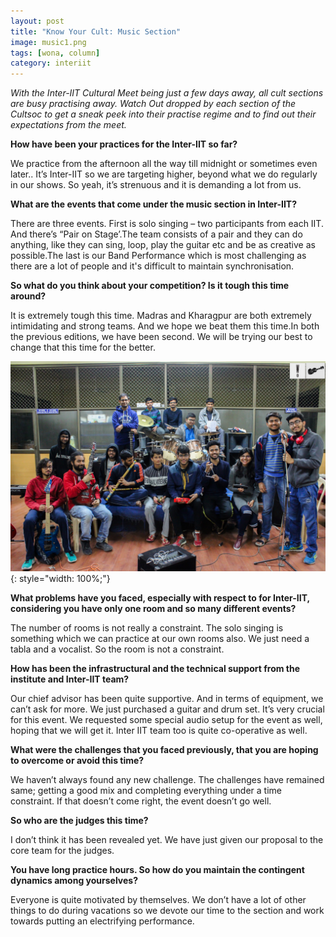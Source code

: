 ```yaml
---
layout: post
title: "Know Your Cult: Music Section"
image: music1.png
tags: [wona, column]
category: interiit
---
```


_With the Inter-IIT Cultural Meet being just a few days away, all cult sections are busy practising away. Watch Out dropped by each section of the Cultsoc to get a sneak peek into their practise regime and to find out their expectations from the meet._

**How have been your practices for the Inter-IIT so far?**

We practice from the afternoon all the way till midnight or sometimes even later.. It’s Inter-IIT so we are targeting higher, beyond what we do regularly in our shows. So yeah, it’s strenuous and it is demanding a lot from us.

**What are the events that come under the music section in Inter-IIT?**

There are three events. First is solo singing – two participants from each IIT. And there’s “Pair on Stage’.The team consists of a pair and they can do anything, like they can sing, loop, play the guitar etc and be as creative as possible.The last is our Band Performance which is most challenging as there are a lot of people and it's difficult to maintain synchronisation.

**So what do you think about your competition? Is it tough this time around?**

It is extremely tough this time. Madras and Kharagpur are both extremely intimidating and strong teams. And we hope we beat them this time.In both the previous editions, we have been second. We will be trying our best to change that this time for the better.

![The team ](/images/posts/music2.png){: style="width: 100%;"}

**What problems have you faced, especially with respect to for Inter-IIT, considering you have only one room and so many different events?**

The number of rooms is not really a constraint. The solo singing is something which we can practice at our own rooms also. We just need a tabla and a vocalist. So the room is not a constraint.

**How has been the infrastructural and the technical support from the institute and Inter-IIT team?**

Our chief advisor has been quite supportive. And in terms of equipment, we can’t ask for more. We just purchased a guitar and drum set. It’s very crucial for this event. We requested some special audio setup for the event as well, hoping that we will get it. Inter IIT team too is quite co-operative as well.

**What were the challenges that you faced previously, that you are hoping to overcome or avoid this time?**

We haven’t always found any new challenge. The challenges have remained same; getting a good mix and completing everything under a time constraint. If that doesn’t come right, the event doesn’t go well.

**So who are the judges this time?**

I don’t think it has been revealed yet. We have just given our proposal to the core team for the judges.

**You have long practice hours. So how do you maintain the contingent dynamics among yourselves?**

Everyone is quite motivated by themselves. We don’t have a lot of other things to do during vacations so we devote our time to the section and work towards putting an electrifying performance.
